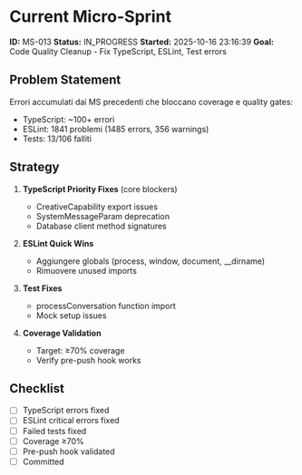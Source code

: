 # Current Micro-Sprint

**ID:** MS-013
**Status:** IN_PROGRESS
**Started:** 2025-10-16 23:16:39
**Goal:** Code Quality Cleanup - Fix TypeScript, ESLint, Test errors

## Problem Statement
Errori accumulati dai MS precedenti che bloccano coverage e quality gates:
- TypeScript: ~100+ errori
- ESLint: 1841 problemi (1485 errors, 356 warnings)
- Tests: 13/106 falliti

## Strategy
1. **TypeScript Priority Fixes** (core blockers)
   - CreativeCapability export issues
   - SystemMessageParam deprecation
   - Database client method signatures

2. **ESLint Quick Wins**
   - Aggiungere globals (process, window, document, __dirname)
   - Rimuovere unused imports

3. **Test Fixes**
   - processConversation function import
   - Mock setup issues

4. **Coverage Validation**
   - Target: ≥70% coverage
   - Verify pre-push hook works

## Checklist
- [ ] TypeScript errors fixed
- [ ] ESLint critical errors fixed
- [ ] Failed tests fixed
- [ ] Coverage ≥70%
- [ ] Pre-push hook validated
- [ ] Committed
